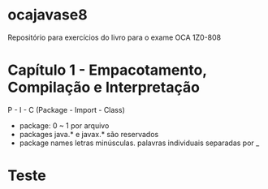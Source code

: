 # ocajavase8
Repositório para exercícios do livro para o exame OCA 1Z0-808

# Capítulo 1 - Empacotamento, Compilação e Interpretação
P - I - C (Package - Import - Class)
- package: 0 ~ 1 por arquivo
- packages java.* e javax.* são reservados
- package names letras minúsculas. palavras individuais separadas por _

# Teste
